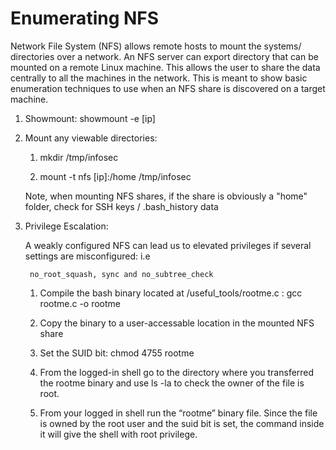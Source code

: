 # Enumerating NFS

Network File System (NFS) allows remote hosts to mount the systems/ directories over a network. An NFS server can export directory that can be mounted on a remote Linux machine. This allows the user to share the data centrally to all the machines in the network. This is meant to show basic enumeration techniques to use when an NFS share is discovered on a target machine.

1. Showmount: showmount -e [ip]

2. Mount any viewable directories:

	1. mkdir /tmp/infosec

	2. mount -t nfs [ip]:/home /tmp/infosec 

	Note, when mounting NFS shares, if the share is obviously a "home" folder, check for SSH keys / .bash_history data

3. Privilege Escalation:

	 A weakly configured NFS can lead us to elevated privileges if several settings are misconfigured: i.e 

	 	no_root_squash, sync and no_subtree_check

	 1. Compile the bash binary located at /useful_tools/rootme.c : gcc rootme.c -o rootme 

	 2. Copy the binary to a user-accessable location in the mounted NFS share

	 3. Set the SUID bit: chmod 4755 rootme

	 4. From the logged-in shell go to the directory where you transferred the rootme binary and use ls -la to check the
	 owner of the file is root.

	 5. From your logged in shell run the “rootme” binary file. Since the file is owned by the root user and the suid bit
	 is set, the command inside it will give the shell with root privilege.
		
